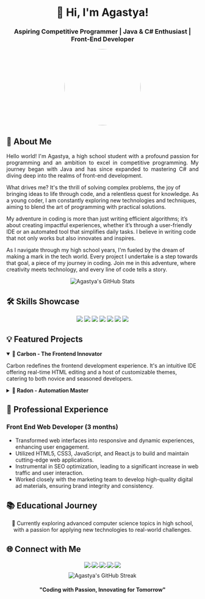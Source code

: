 <h1 align="center">🚀 Hi, I'm Agastya!</h1>
<h3 align="center">Aspiring Competitive Programmer | Java & C# Enthusiast | Front-End Developer</h3>

<p align="center">
  <img src="https://avatars.githubusercontent.com/u/136306593?v=4" width="200" height="200" style="border-radius:50%">
</p>

## 📖 About Me
<p align="justify">
  Hello world! I'm Agastya, a high school student with a profound passion for programming and an ambition to excel in competitive programming. My journey began with Java and has since expanded to mastering C# and diving deep into the realms of front-end development. 

  What drives me? It's the thrill of solving complex problems, the joy of bringing ideas to life through code, and a relentless quest for knowledge. As a young coder, I am constantly exploring new technologies and techniques, aiming to blend the art of programming with practical solutions. 

  My adventure in coding is more than just writing efficient algorithms; it’s about creating impactful experiences, whether it’s through a user-friendly IDE or an automated tool that simplifies daily tasks. I believe in writing code that not only works but also innovates and inspires.

  As I navigate through my high school years, I'm fueled by the dream of making a mark in the tech world. Every project I undertake is a step towards that goal, a piece of my journey in coding. Join me in this adventure, where creativity meets technology, and every line of code tells a story.
</p>

<p align="center">
  <img src="https://github-readme-stats.vercel.app/api?username=agastyahukoo&show_icons=true&theme=gotham" alt="Agastya's GitHub Stats" />
</p>

## 🛠 Skills Showcase
<p align="center">
  <img src="https://img.shields.io/badge/-Java-007396?style=flat-square&logo=java&logoColor=white" />
  <img src="https://img.shields.io/badge/-C%23-239120?style=flat-square&logo=c-sharp&logoColor=white" />
  <img src="https://img.shields.io/badge/-HTML5-E34F26?style=flat-square&logo=html5&logoColor=white" />
  <img src="https://img.shields.io/badge/-CSS3-1572B6?style=flat-square&logo=css3&logoColor=white" />
  <img src="https://img.shields.io/badge/-JavaScript-F7DF1E?style=flat-square&logo=javascript&logoColor=white" />
  <img src="https://img.shields.io/badge/-React-61DAFB?style=flat-square&logo=react&logoColor=white" />
  <img src="https://img.shields.io/badge/-Node.js-339933?style=flat-square&logo=nodedotjs&logoColor=white" />
</p>

## 💡 Featured Projects
<details open>
  <summary><b>🚀 Carbon - The Frontend Innovator</b></summary>
  <p>
    Carbon redefines the frontend development experience. It's an intuitive IDE offering real-time HTML editing and a host of customizable themes, catering to both novice and seasoned developers.
  </p>
</details>
<details>
  <summary><b>🤖 Radon - Automation Master</b></summary>
  <p>
    Radon is a versatile, open-source automated mouse clicker for Windows. It boasts a user-friendly interface, customizable settings, and is designed to streamline and automate repetitive tasks efficiently.
  </p>
</details>

## 💼 Professional Experience
### Front End Web Developer (3 months)
- Transformed web interfaces into responsive and dynamic experiences, enhancing user engagement.
- Utilized HTML5, CSS3, JavaScript, and React.js to build and maintain cutting-edge web applications.
- Instrumental in SEO optimization, leading to a significant increase in web traffic and user interaction.
- Worked closely with the marketing team to develop high-quality digital ad materials, ensuring brand integrity and consistency.

## 📚 Educational Journey
<p align="center">
  📖 Currently exploring advanced computer science topics in high school, with a passion for applying new technologies to real-world challenges.
</p>

## 🌐 Connect with Me
<p align="center">
  <a href="https://youtube.com/@Agastya-Hukoo">
    <img src="https://img.shields.io/badge/YouTube-FF0000?style=for-the-badge&logo=youtube&logoColor=white" style="margin-bottom: -6px;" />
  </a>
  <a href="https://twitter.com/agastyahukoo">
    <img src="https://img.shields.io/badge/Twitter-1DA1F2?style=for-the-badge&logo=twitter&logoColor=white" style="margin-bottom: -6px;" />
  </a>
  <a href="https://instagram.com/agastyahukoo">
    <img src="https://img.shields.io/badge/Instagram-E4405F?style=for-the-badge&logo=instagram&logoColor=white" style="margin-bottom: -6px;" />
  </a>
  <a href="https://leetcode.com/agastyahukoo">
    <img src="https://img.shields.io/badge/LeetCode-FFA116?style=for-the-badge&logo=leetcode&logoColor=black" style="margin-bottom: -6px;" />
  </a>
  <a href="https://www.codechef.com/users/yourusername">
    <img src="https://img.shields.io/badge/CodeChef-5B4638?style=for-the-badge&logo=codechef&logoColor=white" style="margin-bottom: -6px;" />
  </a>
</p>

<p align="center">
  <img src="https://github-readme-streak-stats.herokuapp.com/?user=agastyahukoo&theme=dark" alt="Agastya's GitHub Streak" />
</p>

<h4 align="center">"Coding with Passion, Innovating for Tomorrow"</h4>

